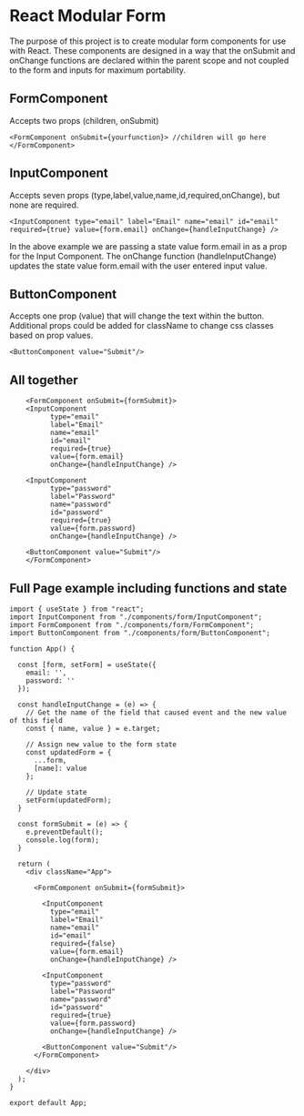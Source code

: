 # React Modular Form
The purpose of this project is to create modular form components for use with React. These components are designed in a way that the onSubmit and onChange functions are declared within the parent scope and not coupled to the form and inputs for maximum portability.

## FormComponent
Accepts two props (children, onSubmit)

`
<FormComponent onSubmit={yourfunction}>
//children will go here
</FormComponent>
`

## InputComponent
Accepts seven props (type,label,value,name,id,required,onChange), but none are required.

`
<InputComponent
          type="email"
          label="Email"
          name="email"
          id="email"
          required={true}
          value={form.email}
          onChange={handleInputChange} />
`

In the above example we are passing a state value form.email in as a prop for the Input Component. The onChange function (handleInputChange) updates the state value form.email with the user entered input value.

## ButtonComponent
Accepts one prop (value) that will change the text within the button. Additional props could be added for className to change css classes based on prop values.

`
<ButtonComponent value="Submit"/>
`

## All together

```
    <FormComponent onSubmit={formSubmit}>
    <InputComponent
          type="email"
          label="Email"
          name="email"
          id="email"
          required={true}
          value={form.email}
          onChange={handleInputChange} />

    <InputComponent
          type="password"
          label="Password"
          name="password"
          id="password"
          required={true}
          value={form.password}
          onChange={handleInputChange} />

    <ButtonComponent value="Submit"/>
    </FormComponent>
```    

## Full Page example including functions and state

```
import { useState } from "react";
import InputComponent from "./components/form/InputComponent";
import FormComponent from "./components/form/FormComponent";
import ButtonComponent from "./components/form/ButtonComponent";

function App() {

  const [form, setForm] = useState({
    email: '',
    password: ''
  });

  const handleInputChange = (e) => {
    // Get the name of the field that caused event and the new value of this field
    const { name, value } = e.target;

    // Assign new value to the form state
    const updatedForm = {
      ...form,
      [name]: value
    };

    // Update state
    setForm(updatedForm);
  }

  const formSubmit = (e) => {
    e.preventDefault();
    console.log(form);
  }

  return (
    <div className="App">

      <FormComponent onSubmit={formSubmit}>

        <InputComponent
          type="email"
          label="Email"
          name="email"
          id="email"
          required={false}
          value={form.email}
          onChange={handleInputChange} />

        <InputComponent
          type="password"
          label="Password"
          name="password"
          id="password"
          required={true}
          value={form.password}
          onChange={handleInputChange} />

        <ButtonComponent value="Submit"/>
      </FormComponent>

    </div>
  );
}

export default App;
```